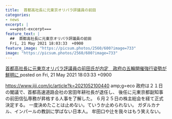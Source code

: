 ```yaml
---
title:  首都高社長に元東京オリパラ評議員の前田
categories:
- news
excerpt: |
  ===post-excerpt===
feature_text: |
  ##  首都高社長に元東京オリパラ評議員の前田
  Fri, 21 May 2021 18:03:33  +0900
feature_image: "https://picsum.photos/2560/600?image=733"
image: "https://picsum.photos/2560/600?image=733"
---
```


[ 首都高社長に元東京オリパラ評議員の前田氏が内定　政府の五輪開催強行姿勢が鮮明に ](https://rosie.5ch.net/test/read.cgi/liveplus/1621587813/)
posted on Fri, 21 May 2021 18:03:33  +0900

<!--more-->

https://www.jiji.com/jc/article?k=2021052100440 amp;g=eco 政府は２１日の閣議で、首都高速道路会社の宮田年耕社長が退任し、 後任に元東京都副知事の前田信弘専務が昇格する人事を了解した。 ６月２５日の株主総会を経て正式決定する。 一度決めたことは止めない。ていうか止められない。 ガダルカナル、インパールの教訓に学ばない日本人。 牟田口や辻を我々はもう笑えない。
